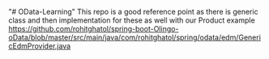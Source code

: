 "# OData-Learning" 
This repo is a good reference point as there is generic class and then implementation for these as well with our Product example
https://github.com/rohitghatol/spring-boot-Olingo-oData/blob/master/src/main/java/com/rohitghatol/spring/odata/edm/GenericEdmProvider.java

